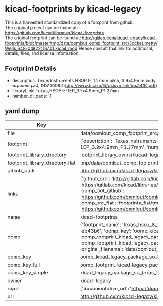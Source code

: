 # kicad-footprints by kicad-legacy  
This is a harvested standardized copy of a footprint from github.  
The original project can be found at:  
https://gitlab.com/kicad/libraries/kicad-footprints  
The original footprint can be found at:
http://gitlab.com/kicad-legacy/kicad-footprints/blob/master/tmp/data/oomlout_oomp_footprint_src/Socket.pretty/Wells_648-0482211SA01.kicad_mod
Please consult that link for additional, details, files, and license information.  
## Footprint Details
* description: Texas Instruments HSOP 9, 1.27mm pitch, 3.9x4.9mm body, exposed pad, DDA0008J (http://www.ti.com/lit/ds/symlink/tps5430.pdf)  
* libraryLink: Texas_HSOP-8-1EP_3.9x4.9mm_P1.27mm  
* number_of_pads: 11  
## yaml dump  
| Key | Value |  
| --- | --- |  
| file | data/oomlout_oomp_footprint_src/kicad-footprints/Package_SO.pretty/Texas_HSOP-8-1EP_3.9x4.9mm_P1.27mm.kicad_mod |  
| footprint | {'description': 'Texas Instruments HSOP 9, 1.27mm pitch, 3.9x4.9mm body, exposed pad, DDA0008J (http://www.ti.com/lit/ds/symlink/tps5430.pdf)', 'libraryLink': 'Texas_HSOP-8-1EP_3.9x4.9mm_P1.27mm', 'number_of_pads': 11} |  
| footprint_library_directory | footprint_library_owner/kicad-legacy_kicad-footprints |  
| footprint_library_directory_flat | tmp/data/oomlout_oomp_footprint_src/footprints_flat/kicad_legacy_package_so_texas_hsop_8_1ep_3_9x4_9mm_p1_27mm/working |  
| github_path | http://github.com/kicad-legacy/kicad-footprints/blob/master/tmp/data/oomlout_oomp_footprint_src/Package_SO.pretty/Texas_HSOP-8-1EP_3.9x4.9mm_P1.27mm.kicad_mod |  
| links | {'github_src': 'http://gitlab.com/kicad-legacy/kicad-footprints/blob/master/tmp/data/oomlout_oomp_footprint_src/Socket.pretty/Wells_648-0482211SA01.kicad_mod', 'github_src_repo': 'https://gitlab.com/kicad/libraries/kicad-footprints', 'oomp_bot': 'tmp/data/oomlout_oomp_footprint_src/footprints/kicad_legacy_package_so_texas_hsop_8_1ep_3_9x4_9mm_p1_27mm/working', 'oomp_bot_github': 'https://github.com/oomlout/oomlout_oomp_footprint_bot/tree/main/tmp/data/oomlout_oomp_footprint_src/footprints/kicad_legacy_package_so_texas_hsop_8_1ep_3_9x4_9mm_p1_27mm/working', 'oomp_src_flat': 'footprints_flat/tmp/data/oomlout_oomp_footprint_src/footprints_flat/kicad_legacy_package_so_texas_hsop_8_1ep_3_9x4_9mm_p1_27mm/working', 'oomp_src_flat_github': 'https://github.com/oomlout/oomlout_oomp_footprint_src/tree/main/tmp/data/oomlout_oomp_footprint_src/footprints_flat/kicad_legacy_package_so_texas_hsop_8_1ep_3_9x4_9mm_p1_27mm/working'} |  
| name | kicad-footprints |  
| oomp | {'footprint_name': 'texas_hsop_8_1ep_3_9x4_9mm_p1_27mm', 'library_name': 'package_so', 'md5': 'eb43b6cf576d32b085d86428030dc265', 'md5_10': 'eb43b6cf57', 'md5_5': 'eb43b', 'md5_6': 'eb43b6', 'oomp_key': 'oomp_kicad_legacy_package_so_texas_hsop_8_1ep_3_9x4_9mm_p1_27mm', 'oomp_key_extra': 'oomp_footprint_kicad_legacy_package_so_texas_hsop_8_1ep_3_9x4_9mm_p1_27mm', 'oomp_key_full': 'oomp_footprint_kicad_legacy_package_so_texas_hsop_8_1ep_3_9x4_9mm_p1_27mm_eb43b6', 'oomp_key_simple': 'kicad_legacy_package_so_texas_hsop_8_1ep_3_9x4_9mm_p1_27mm', 'original_filename': 'data/oomlout_oomp_footprint_src/kicad-footprints/Package_SO.pretty/Texas_HSOP-8-1EP_3.9x4.9mm_P1.27mm.kicad_mod', 'owner_name': 'kicad_legacy'} |  
| oomp_key | oomp_kicad_legacy_package_so_texas_hsop_8_1ep_3_9x4_9mm_p1_27mm |  
| oomp_key_full | oomp_footprint_kicad_legacy_package_so_texas_hsop_8_1ep_3_9x4_9mm_p1_27mm |  
| oomp_key_simple | kicad_legacy_package_so_texas_hsop_8_1ep_3_9x4_9mm_p1_27mm |  
| owner | kicad-legacy |  
| repo | {'documentation_url': 'https://docs.github.com/rest/repos/repos#get-a-repository', 'message': 'Not Found'} |  
| url | http://github.com/kicad-legacy/kicad-footprints |  

